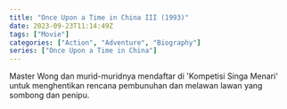 ```yaml
---
title: "Once Upon a Time in China III (1993)"
date: 2023-09-23T11:14:49Z
tags: ["Movie"]
categories: ["Action", "Adventure", "Biography"]
series: ["Once Upon a Time in China"]
---
```


Master Wong dan murid-muridnya mendaftar di 'Kompetisi Singa Menari' untuk menghentikan rencana pembunuhan dan melawan lawan yang sombong dan penipu.

<mux-player stream-type="on-demand"
  src="https://kp3d-my.sharepoint.com/personal/ryoo_kp3d_onmicrosoft_com/_layouts/15/download.aspx?share=EUv_q7ZaUtZFq8lFy_DkFCUBzsqO4O7fpX7yJUEC8bL4Gw" metadata-video-title="Once Upon a Time in China III (1993)" prefer-playback="mse" controls>
  </mux-player>
  
  
  <script src="https://cdn.jsdelivr.net/npm/@mux/mux-player"></script>
  
 <script id="cROkpcMJGBj013SZAa2ERQyeXTeQ400X6BtDBmZygtmQo" type="application/ld+json">
 {
  "@context": "https://schema.org/",
  "@type": "VideoObject",
  "name": "Once Upon a Time in China III (1993)",
  "contentUrl": "https://stream.mux.com/cROkpcMJGBj013SZAa2ERQyeXTeQ400X6BtDBmZygtmQo.m3u8",
  "thumbnailUrl": "https://www.themoviedb.org/t/p/original/rMf4iMqqGUPeOih2Ch7nhnFfvMl.jpg?width=314&fit_mode=preserve&time=25",
  "uploadDate": "2023-09-23T11:14:49Z",
}

</script>